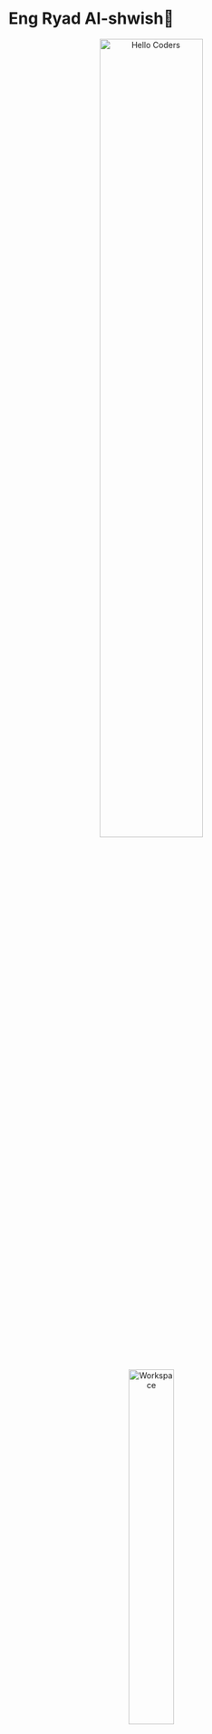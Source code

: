 # Eng Ryad Al-shwish👋
<!-- Ziko - AI Developer | Dark Themed GitHub Profile -->

<div align="center">

<img src="https://github.com/SP-XD/SP-XD/blob/main/images/hellocoders_rounded.gif?raw=true" alt="Hello Coders" width="60%"/>  
<img src="https://github.com/SP-XD/SP-XD/blob/main/images/dev-working_rounded.gif?raw=true" alt="Workspace" width="40%"/>  

# 🧠 ZIKO — AI Developer & Creative Technologist  
> *Building intelligent systems with precision and creativity.*

[![LinkedIn](https://img.shields.io/badge/LinkedIn-0A66C2?style=for-the-badge&logo=linkedin&logoColor=white)](https://linkedin.com/in/yourprofile)
[![Telegram](https://img.shields.io/badge/Telegram-2CA5E0?style=for-the-badge&logo=telegram&logoColor=white)](https://t.me/yourusername)
[![Portfolio](https://img.shields.io/badge/Portfolio-000000?style=for-the-badge&logo=githubpages&logoColor=white)](https://github.com/ZikoAI)

![Profile Views](https://komarev.com/ghpvc/?username=ZikoAI&style=for-the-badge&color=blueviolet&label=VIEWS)
![Hits](https://hits.seeyoufarm.com/api/count/incr/badge.svg?url=https://github.com/ZikoAI&count_bg=%2300CED1&title_bg=%23000000&icon=github.svg&title=VISITORS&edge_flat=false)

</div>

---

## 🧩 About Me

> "Turning complex data into intelligent systems — one model at a time."

- ⚙️ **AI Engineer** focused on deep learning, data mining & computer vision  
- 💡 Experienced with **Python, TensorFlow, PyTorch, and Streamlit**  
- 🧑‍🎨 Blending **design + intelligence** to create meaningful digital experiences  
- 🧭 Exploring **Generative AI** and creative machine learning  
- 🧘 Fun Fact: I debug faster when the playlist is fire 🎧  

---

## ⚙️ Tech Stack

<div align="center">

| **AI & ML** | **Web & Visualization** | **Design & Tools** |
|:--:|:--:|:--:|
| ![Python](https://img.shields.io/badge/Python-3776AB?style=for-the-badge&logo=python&logoColor=white) ![TensorFlow](https://img.shields.io/badge/TensorFlow-FF6F00?style=for-the-badge&logo=tensorflow&logoColor=white) ![PyTorch](https://img.shields.io/badge/PyTorch-EE4C2C?style=for-the-badge&logo=pytorch&logoColor=white) ![Scikit-learn](https://img.shields.io/badge/Scikit--learn-F7931E?style=for-the-badge&logo=scikit-learn&logoColor=white) | ![React](https://img.shields.io/badge/React-20232a?style=for-the-badge&logo=react&logoColor=61DAFB) ![Streamlit](https://img.shields.io/badge/Streamlit-FF4B4B?style=for-the-badge&logo=streamlit&logoColor=white) ![Flask](https://img.shields.io/badge/Flask-000000?style=for-the-badge&logo=flask&logoColor=white) | ![Figma](https://img.shields.io/badge/Figma-F24E1E?style=for-the-badge&logo=figma&logoColor=white) ![Photoshop](https://img.shields.io/badge/Photoshop-31A8FF?style=for-the-badge&logo=adobephotoshop&logoColor=black) ![Git](https://img.shields.io/badge/Git-E44C30?style=for-the-badge&logo=git&logoColor=white) |

</div>

---

## 📊 GitHub Analytics

<div align="center">
  <img src="https://github-readme-stats.vercel.app/api?username=ZikoAI&show_icons=true&theme=tokyonight&hide_border=true" width="48%">
  <img src="https://github-readme-streak-stats.herokuapp.com/?user=ZikoAI&theme=tokyonight&hide_border=true" width="48%">
  <br>
  <img src="https://github-readme-stats.vercel.app/api/top-langs/?username=ZikoAI&layout=compact&theme=tokyonight&hide_border=true" width="50%">
</div>

---

## 🚀 Current Focus

```python
class ZikoAI:
    def __init__(self):
        self.focus = ["Generative AI", "Deep Learning", "Image Processing", "AI Art"]
        self.learning = ["LLMs", "LangChain", "AI Agents"]
        self.goal = "Create intelligent tools that inspire creativity."

